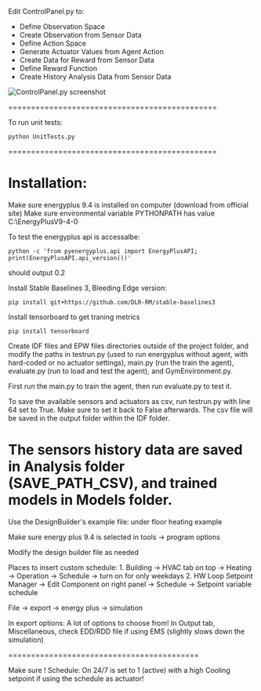 Edit ControlPanel.py to: 
- Define Observation Space
- Create Observation from Sensor Data
- Define Action Space
- Generate Actuator Values from Agent Action
- Create Data for Reward from Sensor Data
- Define Reward Function
- Create History Analysis Data from Sensor Data

![ControlPanel.py screenshot](http://jialiangxiang.com/wordpress/wp-content/uploads/2023/09/Testbed-Screenshot.png) 
 
============================================== 

To run unit tests: 

 ```shell
 python UnitTests.py
 ```

==============================================
# Installation: 

Make sure energyplus 9.4 is installed on computer (download from official site) 
Make sure environmental variable PYTHONPATH has value C:\EnergyPlusV9-4-0

To test the energyplus api is accessalbe: 

```shell
python -c 'from pyenergyplus.api import EnergyPlusAPI; print(EnergyPlusAPI.api_version())'
``` 
should output 0.2

Install Stable Baselines 3, Bleeding Edge version:
 ```shell
pip install git+https://github.com/DLR-RM/stable-baselines3
```

Install tensorboard to get traning metrics
 ```shell
 pip install tensorboard
 ```

Create IDF files and EPW files directories outside of the project folder, and modify the paths in testrun.py (used to run energyplus without agent, with hard-coded or no actuator settings), main.py (run the train the agent), evaluate.py (run to load and test the agent), and GymEnvironment.py. 

First run the main.py to train the agent, then run evaluate.py to test it. 

To save the available sensors and actuators as csv, run testrun.py with line 64 set to True. Make sure to set it back to False afterwards. The csv file will be saved in the output folder within the IDF folder. 

The sensors history data are saved in Analysis folder (SAVE_PATH_CSV), and trained models in Models folder. 
============================================

Use the DesignBuilder's example file: under floor heating example

Make sure energy plus 9.4 is selected in tools -> program options

Modify the design builder file as needed

Places to insert custom schedule: 
	1. Building -> HVAC tab on top -> Heating -> Operation -> Schedule -> turn on for only weekdays
	2. HW Loop Setpoint Manager -> Edit Component on right panel -> Schedule -> Setpoint variable schedule

File -> export -> energy plus -> simulation

In export options: 
	A lot of options to choose from! 
	In Output tab, Miscellaneous, check EDD/RDD file if using EMS (slightly slows down the simulation) 

==========================================

Make sure ! Schedule: On 24/7 is set to 1 (active) with a high Cooling setpoint if using the schedule as actuator! 
